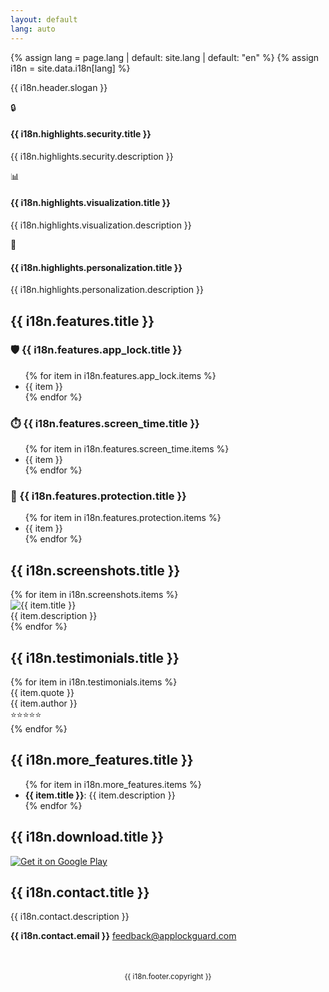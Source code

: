 ```yaml
---
layout: default
lang: auto
---
```


{% assign lang = page.lang | default: site.lang | default: "en" %}
{% assign i18n = site.data.i18n[lang] %}

{{ i18n.header.slogan }}

<div class="highlights-section">
  <div class="highlight-item">
    <div class="highlight-icon">🔒</div>
    <h4>{{ i18n.highlights.security.title }}</h4>
    <p>{{ i18n.highlights.security.description }}</p>
  </div>
  
  <div class="highlight-item">
    <div class="highlight-icon">📊</div>
    <h4>{{ i18n.highlights.visualization.title }}</h4>
    <p>{{ i18n.highlights.visualization.description }}</p>
  </div>
  
  <div class="highlight-item">
    <div class="highlight-icon">🎯</div>
    <h4>{{ i18n.highlights.personalization.title }}</h4>
    <p>{{ i18n.highlights.personalization.description }}</p>
  </div>
</div>

<h2>{{ i18n.features.title }}</h2>

<div class="feature-section">
  <h3>🛡️ {{ i18n.features.app_lock.title }}</h3>
  <ul>
    {% for item in i18n.features.app_lock.items %}
    <li>{{ item }}</li>
    {% endfor %}
  </ul>
</div>

<div class="feature-section">
  <h3>⏱️ {{ i18n.features.screen_time.title }}</h3>
  <ul>
    {% for item in i18n.features.screen_time.items %}
    <li>{{ item }}</li>
    {% endfor %}
  </ul>
</div>

<div class="feature-section">
  <h3>👮 {{ i18n.features.protection.title }}</h3>
  <ul>
    {% for item in i18n.features.protection.items %}
    <li>{{ item }}</li>
    {% endfor %}
  </ul>
</div>

<h2>{{ i18n.screenshots.title }}</h2>

<div class="screenshots-section">
  <div class="screenshot-grid">
    {% for item in i18n.screenshots.items %}
    <div class="screenshot-item">
      <img src="assets/images/screenshot{{ forloop.index }}.png" alt="{{ item.title }}" />
      <div class="screenshot-caption">{{ item.description }}</div>
    </div>
    {% endfor %}
  </div>
</div>

<h2>{{ i18n.testimonials.title }}</h2>

<div class="testimonials-section">
  <div class="testimonial-grid">
    {% for item in i18n.testimonials.items %}
    <div class="testimonial-item">
      <div class="quote">{{ item.quote }}</div>
      <div class="author">
        <div class="name">{{ item.author }}</div>
        <div class="rating">⭐⭐⭐⭐⭐</div>
      </div>
    </div>
    {% endfor %}
  </div>
</div>

<h2>{{ i18n.more_features.title }}</h2>

<div class="feature-section">
  <ul>
    {% for item in i18n.more_features.items %}
    <li><strong>{{ item.title }}</strong>: {{ item.description }}</li>
    {% endfor %}
  </ul>
</div>

<div class="download-section">
  <h2>{{ i18n.download.title }}</h2>
  <a href="https://play.google.com/store/apps/details?id=com.kapp.applocker&hl=en" target="_blank">
    <img alt="Get it on Google Play" src="https://play.google.com/intl/en_us/badges/static/images/badges/en_badge_web_generic.png"/>
  </a>
</div>

<div class="contact-section">
  <h2>{{ i18n.contact.title }}</h2>
  <p>{{ i18n.contact.description }}</p>
  <p><strong>{{ i18n.contact.email }}</strong> <a href="mailto:feedback@applockguard.com">feedback@applockguard.com</a></p>
</div>

<div style="text-align: center; margin-top: 50px;">
  <small>{{ i18n.footer.copyright }}</small>
</div> 